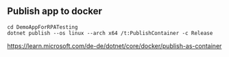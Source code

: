 ## Publish app to docker
```shell
cd DemoAppForRPATesting
dotnet publish --os linux --arch x64 /t:PublishContainer -c Release
```
https://learn.microsoft.com/de-de/dotnet/core/docker/publish-as-container
